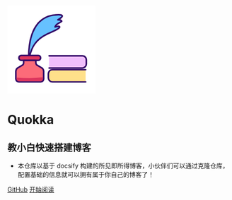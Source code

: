 <!--
 * @Author: mengkun822 1197235402@qq.com
 * @Date: 2023-06-08 16:01:07
 * @LastEditors: mengkun822 1197235402@qq.com
 * @LastEditTime: 2023-06-08 18:27:31
 * @FilePath: \knowledge_planet\docs\_coverpage.md
 * @Description: 这是默认设置,请设置`customMade`, 打开koroFileHeader查看配置 进行设置: https://github.com/OBKoro1/koro1FileHeader/wiki/%E9%85%8D%E7%BD%AE
-->

![logo](_media/logo.png)

# Quokka

## 教小白快速搭建博客

-   本仓库以基于 docsify 构建的所见即所得博客，小伙伴们可以通过克隆仓库，配置基础的信息就可以拥有属于你自己的博客了！

[GitHub](https://github.com/mk0314/knowledge_planet)
[开始阅读](README.md)
